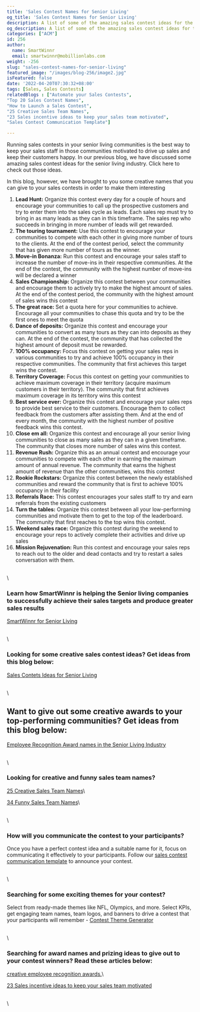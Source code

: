 ```yaml
---
title: 'Sales Contest Names for Senior Living'
og_title: 'Sales Contest Names for Senior Living'
description: A list of some of the amazing sales contest ideas for the senior living industry
og_description: A list of some of the amazing sales contest ideas for the senior living industry
categories: ["ACM"]
id: 256
author:
  name: SmartWinnr
  email: smartwinnr@mobillionlabs.com
weight: -256
slug: "sales-contest-names-for-senior-living"
featured_image: "/images/blog-256/image2.jpg"
isFeatured: false
date: '2022-04-20T07:30:32+08:00'
tags: [Sales, Sales Contests]
relatedBlogs : ["Automate your Sales Contests",
"Top 20 Sales Contest Names",
"How to Launch a Sales Contest",
"25 Creative Sales Team Names",
"23 Sales incentive ideas to keep your sales team motivated",
"Sales Contest Communication Template"]

---
```

Running sales contests in your senior living communities is the best way to keep your sales staff in those communities motivated to drive up sales and keep their customers happy. In our previous blog, we have discussed some amazing sales contest ideas for the senior living industry. Click here to check out those ideas.

In this blog, however, we have brought to you some creative names that you can give to your sales contests in order to make them interesting

1. **Lead Hunt:** Organize this contest every day for a couple of hours and encourage your communities to call up the prospective customers and try to enter them into the sales cycle as leads. Each sales rep must try to bring in as many leads as they can in this timeframe. The sales rep who succeeds in bringing in more number of leads will get rewarded.
2. **The touring tournament:** Use this contest to encourage your communities to compete with each other in giving more number of tours to the clients. At the end of the contest period, select the community that has given more number of tours as the winner.
3. **Move-in Bonanza:** Run this contest and encourage your sales staff to increase the number of move-ins in their respective communities. At the end of the contest, the community with the highest number of move-ins will be declared a winner
4. **Sales Championship:** Organize this contest between your communities and encourage them to actively try to make the highest amount of sales. At the end of the contest period, the community with the highest amount of sales wins this contest
5. **The great race:** Set a quota here for your communities to achieve. Encourage all your communities to chase this quota and try to be the first ones to meet the quota
6. **Dance of deposits:** Organize this contest and encourage your communities to convert as many tours as they can into deposits as they can. At the end of the contest, the community that has collected the highest amount of deposit must be rewarded. 
7. **100% occupancy:** Focus this contest on getting your sales reps in various communities to try and achieve 100% occupancy in their respective communities. The community that first achieves this target wins the contest.
8. **Territory Coverage:** Focus this contest on getting your communities to achieve maximum coverage in their territory (acquire maximum customers in their territory). The community that first achieves maximum coverage in its territory wins this contest
9. **Best service ever:** Organize this contest and encourage your sales reps to provide best service to their customers. Encourage them to collect feedback from the customers after assisting them. And at the end of every month, the community with the highest number of positive feedback wins this contest. 
10. **Close em all:** Organize this contest and encourage all your senior living communities to close as many sales as they can in a given timeframe. The community that closes more number of sales wins this contest.
11. **Revenue Rush:** Organize this as an annual contest and encourage your communities to compete with each other in earning the maximum amount of annual revenue. The community that earns the highest amount of revenue than the other communities, wins this contest
12. **Rookie Rockstars:** Organize this contest between the newly established communities and reward the community that is first to achieve 100% occupancy in their facility
13. **Referrals Race:** This contest encourages your sales staff to try and earn referrals from the existing customers
14. **Turn the tables:** Organize this contest between all your low-performing communities and motivate them to get to the top of the leaderboard. The community that first reaches to the top wins this contest.
15. **Weekend sales race:** Organize this contest during the weekend to encourage your reps to actively complete their activities and drive up sales
16. **Mission Rejuvenation:** Run this contest and encourage your sales reps to reach out to the older and dead contacts and try to restart a sales conversation with them.

\
\

### Learn how SmartWinnr is helping the Senior living companies to successfully achieve their sales targets and produce greater sales results

[SmartWinnr for Senior Living](https://www.smartwinnr.com/solutions/senior-living/)

\
\

### Looking for some creative sales contest ideas? Get ideas from this blog below:

[Sales Contets Ideas for Senior Living](https://www.smartwinnr.com/post/sales-contest-ideas-for-senior-living/)

\
\

## Want to give out some creative awards to your top-performing communities? Get ideas from this blog below:

[Employee Recognition Award names in the Senior Living Industry](https://smartwinnr.com/post/employee-recognition-award-names-in-the-senior-living-industry/)

\
\

### Looking for creative and funny sales team names?

[25 Creative Sales Team Names](https://www.smartwinnr.com/post/25-creative-sales-team-names/)\

[34 Funny Sales Team Names](https://www.smartwinnr.com/post/funny-sales-team-names/)\

\
\

### How will you communicate the contest to your participants?

Once you have a perfect contest idea and a suitable name for it, focus on communicating it effectively to your participants. Follow our [sales contest communication template](https://www.smartwinnr.com/post/sales-contest-communication-template/) to announce your contest.

\
\

### Searching for some exciting themes for your contest?
Select from ready-made themes like NFL, Olympics, and more. Select KPIs, get engaging team names, team logos, and banners to drive a contest that your participants will remember - [Contest Theme Generator](https://tools.smartwinnr.com/#/contest-theme-generator)

\
\

### Searching for award names and prizing ideas to give out to your contest winners? Read these articles below:

[creative employee recognition awards.](https://www.smartwinnr.com/post/creative-employee-recognition-award-names/)\

[23 Sales incentive ideas to keep your sales team motivated](https://www.smartwinnr.com/post/sales-incentive-ideas-to-keep-your-sales-team-motivated/)

\
\

